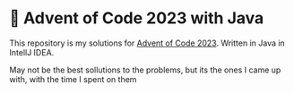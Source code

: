 # 🎄 Advent of Code 2023 with Java

This repository is my solutions for [Advent of Code 2023](https://adventofcode.com/2023/about).
Written in Java in IntellJ IDEA.

May not be the best sollutions to the problems, but its the ones I came up with, with the time I spent on them


